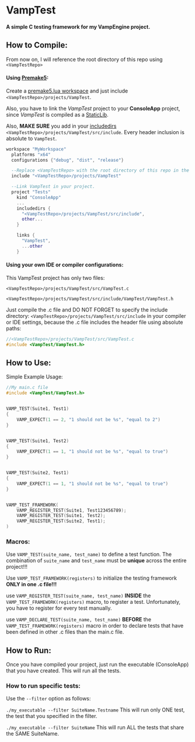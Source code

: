 # VampTest
#### A simple C testing framework for my VampEngine project.

## How to Compile:
From now on, I will reference the root directory of this repo using `<VampTestRepo>`

#### Using [Premake5](https://premake.github.io/):
Create a [premake5.lua workspace](https://premake.github.io/docs/Your-First-Script) and just include `<VampTestRepo>/projects/VampTest`.

Also, you have to link the *VampTest* project to your **ConsoleApp** project, since *VampTest* is compiled as a [StaticLib](https://premake.github.io/docs/kind/).

Also, **MAKE SURE** you add in your [includedirs](https://premake.github.io/docs/includedirs/) `<VampTestRepo>/projects/VampTest/src/include`. Every header inclusion is absolute to `VampTest`.
```lua
workspace "MyWorkspace"
  platforms "x64"
  configurations {"debug", "dist", "release"}

  --Replace <VampTestRepo> with the root directory of this repo in the location where you cloned it.
  include "<VampTestRepo>/projects/VampTest"

  --Link VampTest in your project.
  project "Tests"
    kind "ConsoleApp"
    ...
    includedirs {
      "<VampTestRepo>/projects/VampTest/src/include",
      other...
    }

    links {
      "VampTest",
      ...other
    }
```

#### Using your own IDE or compiler configurations:
This VampTest project has only two files:

`<VampTestRepo>/projects/VampTest/src/VampTest.c`

`<VampTestRepo>/projects/VampTest/src/include/VampTest/VampTest.h`

Just compile the .c file and DO NOT FORGET to specify the include directory: `<VampTestRepo>/projects/VampTest/src/include`
in your compiler or IDE settings, because the .c file includes the header file using absolute paths:
```C
//<VampTestRepo>/projects/VampTest/src/VampTest.c
#include <VampTest/VampTest.h>
```

## How to Use:
Simple Example Usage:
```C
//My main.c file
#include <VampTest/VampTest.h>


VAMP_TEST(Suite1, Test1)
{
    VAMP_EXPECT(1 == 2, "1 should not be %s", "equal to 2")
}


VAMP_TEST(Suite1, Test2)
{
    VAMP_EXPECT(1 == 1, "1 should not be %s", "equal to true")
}


VAMP_TEST(Suite2, Test1)
{
    VAMP_EXPECT(1 == 1, "1 should not be %s", "equal to true")
}


VAMP_TEST_FRAMEWORK(
    VAMP_REGISTER_TEST(Suite1, Test123456789);
    VAMP_REGISTER_TEST(Suite1, Test2);
    VAMP_REGISTER_TEST(Suite2, Test1);
)
```

### Macros:
Use `VAMP_TEST(suite_name, test_name)` to define a test function. The combination of `suite_name` and `test_name` must be **unique** across the entire project!!!

Use `VAMP_TEST_FRAMEWORK(registers)` to initialize the testing framework **ONLY in one .c file!!!**

use `VAMP_REGISTER_TEST(suite_name, test_name)` **INSIDE** the `VAMP_TEST_FRAMEWORK(registers)` macro, to register a test. Unfortunately, you have to register for every test manually.

use `VAMP_DECLARE_TEST(suite_name, test_name)`  **BEFORE** the `VAMP_TEST_FRAMEWORK(registers)` macro in order to declare tests that have been defined in other .c files than the main.c file.


## How to Run:
Once you have compiled your project, just run the executable (ConsoleApp) that you have created.
This will run all the tests.

### How to run specific tests:
Use the `--filter` option as follows:

`./my_executable --filter SuiteName.Testname` This will run only ONE test, the test that you specified in the filter.

`./my_executable --filter SuiteName` This will run ALL the tests that share the SAME SuiteName.
